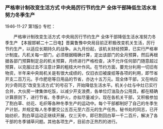 ### 严格审计制改变生活方式  中央局厉行节约生产  全体干部降低生活水准努力冬季生产

1946-11-27
第1版()
专栏：

　　严格审计制改变生活方式
    中央局厉行节约生产
    全体干部降低生活水准努力冬季生产
    【本报邯郸二十二日电】晋冀鲁豫中央局目前正积极改变机关生活，厉行节约生产，以适应长期持久的战争。从九月份起，该机关财经预算，已实行严格审计制度。凡机关每一部门，必须根据精确计算，定出该部门的全月预算，然后再根据各部门预算制定总的机关预算，月终进行严格检查，决不允许任何部门随意超过预算，以克服过去不注意计算的粗枝大叶作风。在节约方面，要充分利用一切旧有物资，半年来中央局机关是有很大成绩的，仅旧衣旧被废纸等各项的利用，即节省开支二百万元。手巾肥皂等日用品的节省，亦达十五万元。现全体干部，又在响应刘少奇同志“改变生活方式”的号召下，开始降低生活水平。机关小灶与中灶已实行合并，大伙房一律集体吃饭，以减少开支浪费，各单位灯油及办公用具，都在精确计算原则下，进行节省。冬季炉火，亦拟尽量减少。现在各机关干部，又积极参加了割白草、纺花、毛织等各种冬季生产的运动中。每个干部都制好了自己的冬季生产计划，并规定每人冬季要交公五百元至六百元的生产任务。秘书处的同志，已开始纺织，割白草运动正继续开展，仅三天中，即已割回白草一千二百斤，解决了各干部的冬季铺草问题。其他各项生产，目前亦正热烈的进行。
